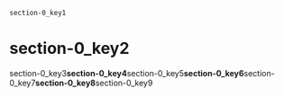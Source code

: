 ```ngMeta
section-0_key1
```
# section-0_key2
section-0_key3**section-0_key4**section-0_key5**section-0_key6**section-0_key7**section-0_key8**section-0_key9
